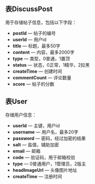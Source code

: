 ## 表DiscussPost
用于存储帖子信息，包括以下字段：  
- **postId** — 帖子的编号
- **userId** — 用户id
- **title** — 标题，最多50字
- **content** — 内容，最多2000字
- **type** — 类型，0普通，1置顶
- **status** — 状态，0正常，1精华，2拉黑
- **createTime** — 创建时间
- **commentCount** — 评论数量
- **score** — 帖子的分数

## 表User
存储用户信息：  
- **userId** — 主键，用户id
- **username** — 用户名，最多20字
- **password** — 密码，经过加密的结果
- **salt** — 盐值，辅助加密
- **email** — 邮箱
- **code** — 验证码，用于邮箱校验
- **type** —  0普通用户，1管理员，2版主
- **headImageUrl** — 头像图片地址
- **createTime** — 注册时间